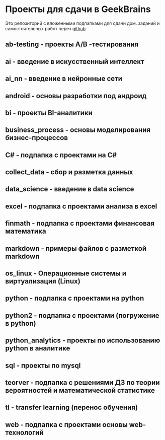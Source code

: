 # Проекты для сдачи в GeekBrains

Это репозиторий с вложенными подпапками для сдачи дом. заданий и самостоятельных работ через [github](https://github.com/)

## ab-testing - проекты A/B -тестирования

## ai - введение в искусственный интеллект

## ai_nn - введение в нейронные сети

## android - основы разработки под андроид

## bi - проекты BI-аналитики

## business_process - основы моделирования бизнес-процессов

## C# - подпапка с проектами на C#

## collect_data - сбор и разметка данных

## data_science - введение в data science

## excel - подпапка с проектами анализа в excel

## finmath - подпапка с проектами финансовая математика

## markdown - примеры файлов с разметкой markdown

## os_linux - Операционные системы и виртуализация (Linux)

## python - подпапка с проектами на python

## python2 - подпапка с проектами (погружение в python)

## python_analytics - проекты по использованию python в аналитике

## sql - проекты по mysql

## teorver - подпапка с решениями ДЗ по теории вероятностей и математической статистике

## tl - transfer learning (перенос обучения)

## web - подпапка с проектами основы web-технологий
